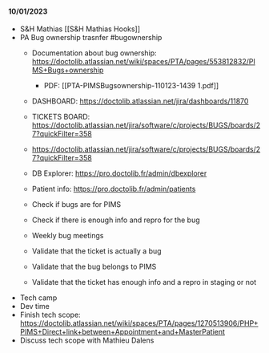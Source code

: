 #### 10/01/2023

- S&H Mathias [[S&H Mathias Hooks]]
- PA Bug ownership trasnfer #bugownership
	- Documentation about bug ownership: https://doctolib.atlassian.net/wiki/spaces/PTA/pages/553812832/PIMS+Bugs+ownership 
		- PDF: [[PTA-PIMSBugsownership-110123-1439 1.pdf]]
	
	- DASHBOARD: https://doctolib.atlassian.net/jira/dashboards/11870
	- TICKETS BOARD: https://doctolib.atlassian.net/jira/software/c/projects/BUGS/boards/27?quickFilter=358

	- https://doctolib.atlassian.net/jira/software/c/projects/BUGS/boards/27?quickFilter=358
	- DB Explorer: https://pro.doctolib.fr/admin/dbexplorer
	- Patient info: https://pro.doctolib.fr/admin/patients
	- Check if bugs are for PIMS
	- Check if there is enough info and repro for the bug
	- Weekly bug meetings
	- Validate that the ticket is actually a bug
	- Validate that the bug belongs to PIMS
	- Validate that the ticket has enough info and a repro in staging or not
- Tech camp
- Dev time
- Finish tech scope: https://doctolib.atlassian.net/wiki/spaces/PTA/pages/1270513906/PHP+PIMS+Direct+link+between+Appointment+and+MasterPatient
- Discuss tech scope with Mathieu Dalens